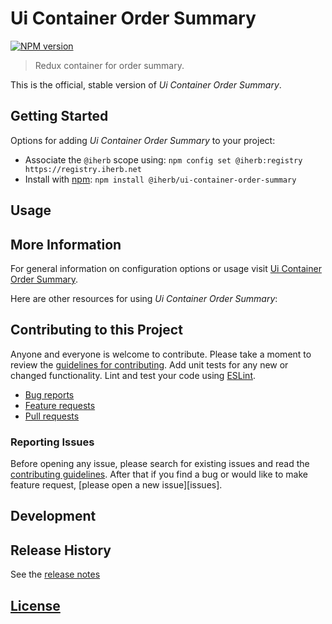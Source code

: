 # Ui Container Order Summary

 [![NPM version][npm-image]][npm-url]

> Redux container for order summary.

This is the official, stable version of _Ui Container Order Summary_.

## Getting Started

Options for adding _Ui Container Order Summary_ to your project:

- Associate the `@iherb` scope using: `npm config set @iherb:registry https://registry.iherb.net`
- Install with [npm](https://npmjs.org/): `npm install @iherb/ui-container-order-summary`

## Usage

## More Information

For general information on configuration options or usage visit [Ui Container Order Summary]().

Here are other resources for using _Ui Container Order Summary_:

## Contributing to this Project

Anyone and everyone is welcome to contribute. Please take a moment to review the [guidelines for contributing](CONTRIBUTING.md). Add unit tests for any new or changed functionality. Lint and test your code using [ESLint][eslint-www].

- [Bug reports](CONTRIBUTING.md#bugs)
- [Feature requests](CONTRIBUTING.md#features)
- [Pull requests](CONTRIBUTING.md#pull-requests)

### Reporting Issues

Before opening any issue, please search for existing issues and read the [contributing guidelines](CONTRIBUTING.md). After that if you find a bug or would like to make feature request, [please open a new issue][issues].

## Development

## Release History

See the [release notes](CHANGELOG.md)

## [License](LICENSE.md)

[eslint-www]: http://www.eslint.org
[npm-url]: https://npm.iherb.net/package/@iherb/ui-container-order-summary
[npm-image]: https://shields.iherb.net/npm/v/@iherb/ui-container-order-summary.svg
